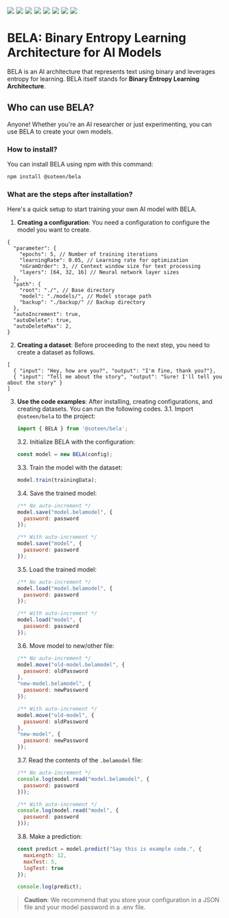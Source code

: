 <div style="display: flex; flex-wrap: wrap; gap: 5px;">
  <img src="https://img.shields.io/badge/Node.js-12%2B-green?logo=node.js&style=flat-square">
  <img src="https://img.shields.io/github/license/soteenstudio/bela?style=flat-square">
  <img src="https://img.shields.io/npm/v/@soteen/bela?style=flat-square">
  <img src="https://img.shields.io/npm/dt/@soteen/bela?style=flat-square">
  <img src="https://img.shields.io/github/repo-size/soteenstudio/bela?style=flat-square">
  <img src="https://img.shields.io/github/contributors/soteenstudio/bela?style=flat-square">
  <img src="https://img.shields.io/github/stars/soteenstudio/bela?style=flat-square">
  <img src="https://img.shields.io/github/issues/soteenstudio/bela?style=flat-square">
</div>

# BELA: Binary Entropy Learning Architecture for AI Models
BELA is an AI architecture that represents text using binary and leverages entropy for learning.
BELA itself stands for **Binary Entropy Learning Architecture**.
## Who can use BELA?
Anyone! Whether you're an AI researcher or just experimenting, you can use BELA to create your own models.
### How to install?
You can install BELA using npm with this command:
```sh
npm install @soteen/bela
```
### What are the steps after installation?
Here's a quick setup to start training your own AI model with BELA.
1. **Creating a configuration**:
You need a configuration to configure the model you want to create.
```json5
{
  "parameter": {
    "epochs": 5, // Number of training iterations
    "learningRate": 0.05, // Learning rate for optimization
    "nGramOrder": 3, // Context window size for text processing
    "layers": [64, 32, 16] // Neural network layer sizes
  },
  "path": {
    "root": "./", // Base directory
    "model": "./models/", // Model storage path
    "backup": "./backup/" // Backup directory
  },
  "autoIncrement": true, 
  "autoDelete": true,
  "autoDeleteMax": 2,
}
```
2. **Creating a dataset**:
Before proceeding to the next step, you need to create a dataset as follows.
```json5
[
  { "input": "Hey, how are you?", "output": "I'm fine, thank you?"},
  { "input": "Tell me about the story", "output": "Sure! I'll tell you about the story" }
]
```
3. **Use the code examples**:
After installing, creating configurations, and creating datasets. You can run the following codes.
    3.1. Import ``@soteen/bela`` to the project:
    ```javascript
    import { BELA } from '@soteen/bela';
    ```
    3.2. Initialize BELA with the configuration:
    ```javascript
    const model = new BELA(config);
    ```
    3.3. Train the model with the dataset:
    ```javascript
    model.train(trainingData);
    ```
    3.4. Save the trained model:
    ```javascript
    /** No auto-increment */
    model.save("model.belamodel", {
      password: password
    });
    
    /** With auto-increment */
    model.save("model", {
      password: password
    });
    ```
    3.5. Load the trained model:
    ```javascript
    /** No auto-increment */
    model.load("model.belamodel", {
      password: password
    });
    
    /** With auto-increment */
    model.load("model", {
      password: password
    });
    ```
    3.6. Move model to new/other file:
    ```javascript
    /** No auto-increment */
    model.move("old-model.belamodel", {
      password: oldPassword
    },
    "new-model.belamodel", {
      password: newPassword
    });
    
    /** With auto-increment */
    model.move("old-model", {
      password: oldPassword
    },
    "new-model", {
      password: newPassword
    });
    ```
    3.7. Read the contents of the ``.belamodel`` file:
    ```javascript
    /** No auto-increment */
    console.log(model.read("model.belamodel", {
      password: password
    }));
    
    /** With auto-increment */
    console.log(model.read("model", {
      password: password
    }));
    ```
    3.8. Make a prediction:
    ```javascript
    const predict = model.predict("Say this is example code.", {
      maxLength: 12,
      maxTest: 5,
      logTest: true
    });
    
    console.log(predict);
    ```

> **Caution**: We recommend that you store your configuration in a JSON file and your model password in a .env file.